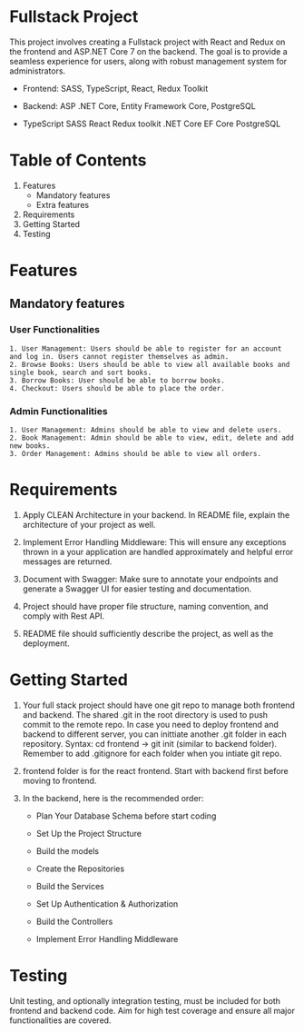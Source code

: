 # Fullstack Project
This project involves creating a Fullstack project with React and Redux on the frontend and ASP.NET Core 7 on the backend. The goal is to provide a seamless experience for users, along with robust management system for administrators.

- Frontend: SASS, TypeScript, React, Redux Toolkit
- Backend: ASP .NET Core, Entity Framework Core, PostgreSQL

- TypeScript SASS React Redux toolkit .NET Core EF Core PostgreSQL

# Table of Contents
1. Features
    - Mandatory features
    - Extra features
2. Requirements
3. Getting Started
4. Testing


# Features
## Mandatory features
### User Functionalities

    1. User Management: Users should be able to register for an account and log in. Users cannot register themselves as admin.
    2. Browse Books: Users should be able to view all available books and single book, search and sort books.
    3. Borrow Books: User should be able to borrow books.
    4. Checkout: Users should be able to place the order.

### Admin Functionalities
    
    1. User Management: Admins should be able to view and delete users.
    2. Book Management: Admin should be able to view, edit, delete and add new books.
    3. Order Management: Admins should be able to view all orders.
# Requirements

1. Apply CLEAN Architecture in your backend. In README file, explain the architecture of your project as well.

2. Implement Error Handling Middleware: This will ensure any exceptions thrown in a your application are handled approximately and helpful error messages are returned. 

3. Document with Swagger: Make sure to annotate your endpoints and generate a Swagger UI for easier testing and documentation.

4. Project should have proper file structure, naming convention, and comply with Rest API.

5. README file should sufficiently describe the project, as well as the deployment.

# Getting Started

1. Your full stack project should have one git repo to manage both frontend and backend. The shared .git in the root directory is used to push commit to the remote repo. In case you need to deploy frontend and backend to different server, you can inittiate another .git folder in each repository. Syntax: cd frontend -> git init (similar to backend folder). Remember to add .gitignore for each folder when you intiate git repo.

2. frontend folder is for the react frontend. Start with backend first before moving to frontend.

3. In the backend, here is the recommended order:

    - Plan Your Database Schema before start coding

    - Set Up the Project Structure

    - Build the models

    - Create the Repositories

    - Build the Services

    - Set Up Authentication & Authorization

    - Build the Controllers

    - Implement Error Handling Middleware

# Testing
Unit testing, and optionally integration testing, must be included for both frontend and backend code. Aim for high test coverage and ensure all major functionalities are covered.